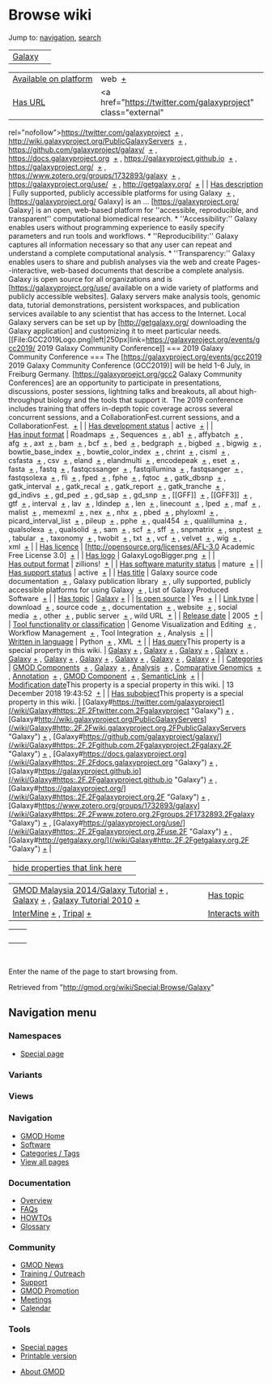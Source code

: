 <div id="mw-page-base" class="noprint">

</div>

<div id="mw-head-base" class="noprint">

</div>

<div id="content" class="mw-body" role="main">

<span id="top"></span>

<div id="mw-js-message" style="display:none;">

</div>



# <span dir="auto">Browse wiki</span>

<div id="bodyContent">

<div id="contentSub">

</div>

<div id="jump-to-nav" class="mw-jump">

Jump to: [navigation](#mw-navigation), [search](#p-search)

</div>

<div id="mw-content-text">

|                                 |     |
|---------------------------------|-----|
| [Galaxy](/wiki/Galaxy "Galaxy") |     |

|  |  |
|----|----|
| [Available on platform](/wiki/Property:Available_on_platform "Property:Available on platform") | <span class="smwb-value">web  <span class="smwsearch">[+](/wiki/Special:SearchByProperty/Available-20on-20platform/web "Special:SearchByProperty/Available-20on-20platform/web")</span></span> |
| [Has URL](/wiki/Property:Has_URL "Property:Has URL") | <span class="smwb-value"><a href="https://twitter.com/galaxyproject" class="external"
rel="nofollow">https://twitter.com/galaxyproject</a>  <span class="smwsearch">[+](/wiki/Special:SearchByProperty/Has-20URL/https:-2F-2Ftwitter.com-2Fgalaxyproject "Special:SearchByProperty/Has-20URL/https:-2F-2Ftwitter.com-2Fgalaxyproject")</span></span> , <span class="smwb-value"><a href="http://wiki.galaxyproject.org/PublicGalaxyServers"
class="external"
rel="nofollow">http://wiki.galaxyproject.org/PublicGalaxyServers</a>  <span class="smwsearch">[+](/wiki/Special:SearchByProperty/Has-20URL/http:-2F-2Fwiki.galaxyproject.org-2FPublicGalaxyServers "Special:SearchByProperty/Has-20URL/http:-2F-2Fwiki.galaxyproject.org-2FPublicGalaxyServers")</span></span> , <span class="smwb-value"><a href="https://github.com/galaxyproject/galaxy/" class="external"
rel="nofollow">https://github.com/galaxyproject/galaxy/</a>  <span class="smwsearch">[+](/wiki/Special:SearchByProperty/Has-20URL/https:-2F-2Fgithub.com-2Fgalaxyproject-2Fgalaxy-2F "Special:SearchByProperty/Has-20URL/https:-2F-2Fgithub.com-2Fgalaxyproject-2Fgalaxy-2F")</span></span> , <span class="smwb-value"><a href="https://docs.galaxyproject.org" class="external"
rel="nofollow">https://docs.galaxyproject.org</a>  <span class="smwsearch">[+](/wiki/Special:SearchByProperty/Has-20URL/https:-2F-2Fdocs.galaxyproject.org "Special:SearchByProperty/Has-20URL/https:-2F-2Fdocs.galaxyproject.org")</span></span> , <span class="smwb-value"><a href="https://galaxyproject.github.io" class="external"
rel="nofollow">https://galaxyproject.github.io</a>  <span class="smwsearch">[+](/wiki/Special:SearchByProperty/Has-20URL/https:-2F-2Fgalaxyproject.github.io "Special:SearchByProperty/Has-20URL/https:-2F-2Fgalaxyproject.github.io")</span></span> , <span class="smwb-value"><a href="https://galaxyproject.org/" class="external"
rel="nofollow">https://galaxyproject.org/</a>  <span class="smwsearch">[+](/wiki/Special:SearchByProperty/Has-20URL/https:-2F-2Fgalaxyproject.org-2F "Special:SearchByProperty/Has-20URL/https:-2F-2Fgalaxyproject.org-2F")</span></span> , <span class="smwb-value"><a href="https://www.zotero.org/groups/1732893/galaxy" class="external"
rel="nofollow">https://www.zotero.org/groups/1732893/galaxy</a>  <span class="smwsearch">[+](/wiki/Special:SearchByProperty/Has-20URL/https:-2F-2Fwww.zotero.org-2Fgroups-2F1732893-2Fgalaxy "Special:SearchByProperty/Has-20URL/https:-2F-2Fwww.zotero.org-2Fgroups-2F1732893-2Fgalaxy")</span></span> , <span class="smwb-value"><a href="https://galaxyproject.org/use/" class="external"
rel="nofollow">https://galaxyproject.org/use/</a>  <span class="smwsearch">[+](/wiki/Special:SearchByProperty/Has-20URL/https:-2F-2Fgalaxyproject.org-2Fuse-2F "Special:SearchByProperty/Has-20URL/https:-2F-2Fgalaxyproject.org-2Fuse-2F")</span></span> , <span class="smwb-value"><a href="http://getgalaxy.org/" class="external"
rel="nofollow">http://getgalaxy.org/</a>  <span class="smwsearch">[+](/wiki/Special:SearchByProperty/Has-20URL/http:-2F-2Fgetgalaxy.org-2F "Special:SearchByProperty/Has-20URL/http:-2F-2Fgetgalaxy.org-2F")</span></span> |
| [Has description](/wiki/Property:Has_description "Property:Has description") | <span class="smwb-value">Fully supported, publicly accessible platforms for using Galaxy  <span class="smwsearch">[+](/wiki/Special:SearchByProperty/Has-20description/Fully-20supported,-20publicly-20accessible-20platforms-20for-20using-20Galaxy "Special:SearchByProperty/Has-20description/Fully-20supported,-20publicly-20accessible-20platforms-20for-20using-20Galaxy")</span></span> , <span class="smwb-value">\[https://galaxyproject.org/ Galaxy\] is an <span class="smw-highlighter" data-type="2" state="persistent" data-title="Information"><span class="smwtext"> … </span><span class="smwttcontent">\[https://galaxyproject.org/ Galaxy\] is an open, web-based platform for ''accessible, reproducible, and transparent'' computational biomedical research. \* ''Accessibility:'' Galaxy enables users without programming experience to easily specify parameters and run tools and workflows. \* ''Reproducibility:'' Galaxy captures all information necessary so that any user can repeat and understand a complete computational analysis. \* ''Transparency:'' Galaxy enables users to share and publish analyses via the web and create Pages--interactive, web-based documents that describe a complete analysis. Galaxy is open source for all organizations and is \[https://galaxyproject.org/use/ available on a wide variety of platforms and publicly accessible websites\]. Galaxy servers make analysis tools, genomic data, tutorial demonstrations, persistent workspaces, and publication services available to any scientist that has access to the Internet. Local Galaxy servers can be set up by \[http://getgalaxy.org/ downloading the Galaxy application\] and customizing it to meet particular needs. \[\[File:GCC2019Logo.png\|left\|250px\|link=https://galaxyproject.org/events/gcc2019/ 2019 Galaxy Community Conference\]\] === 2019 Galaxy Community Conference === The \[https://galaxyproject.org/events/gcc2019 2019 Galaxy Community Conference (GCC2019)\] will be held 1-6 July, in Freiburg Germany. \[https://galaxyproejct.org/gcc2 Galaxy Community Conferences\] are an opportunity to participate in presentations, discussions, poster sessions, lightning talks and breakouts, all about high-throughput biology and the tools that support it.  The 2019 conference includes training that offers in-depth topic coverage across several concurrent sessions, and a CollaborationFest.</span></span>current sessions, and a CollaborationFest.  <span class="smwsearch">[+](/mediawiki/index.php?title=Special:SearchByProperty&x=Has-20description%2F-5Bhttps%3A-2F-2Fgalaxyproject.org-2F-20Galaxy-5D-20is-20an-20open%2C-20web-2Dbased-20platform-20for-20-27-27accessible%2C-20reproducible%2C-20and-20transparent-27-27-20computational-20biomedical-20research.-0A%2A-20-27-27Accessibility%3A-27-27-20Galaxy-20enables-20users-20without-20programming-20experience-20to-20easily-20specify-20parameters-20and-20run-20tools-20and-20workflows.-0A%2A-20-27-27Reproducibility%3A-27-27-20Galaxy-20captures-20all-20information-20necessary-20so-20that-20any-20user-20can-20repeat-20and-20understand-20a-20complete-20computational-20analysis.-0A%2A-20-27-27Transparency%3A-27-27-20Galaxy-20enables-20users-20to-20share-20and-20publish-20analyses-20via-20the-20web-20and-20create-20Pages-2D-2Dinteractive%2C-20web-2Dbased-20documents-20that-20describe-20a-20complete-20analysis.-0A-0AGalaxy-20is-20open-20source-20for-20all-20organizations-20and-20is-20-5Bhttps%3A-2F-2Fgalaxyproject.org-2Fuse-2F-20available-20on-20a-20wide-20variety-20of-20platforms-20and-20publicly-20accessible-20websites-5D.-20Galaxy-20servers-20make-20analysis-20tools%2C-20genomic-20data%2C-20tutorial-20demonstrations%2C-20persistent-20workspaces%2C-20and-20publication-20services-20available-20to-20any-20scientist-20that-20has-20access-20to-20the-20Internet.-20Local-20Galaxy-20servers-20can-20be-20set-20up-20by-20-5Bhttp%3A-2F-2Fgetgalaxy.org-2F-20downloading-20the-20Galaxy-20application-5D-20and-20customizing-20it-20to-20meet-20particular-20needs.-0A-0A-0A-5B-5BFile%3AGCC2019Logo.png-7Cleft-7C250px-7Clink%3Dhttps%3A-2F-2Fgalaxyproject.org-2Fevents-2Fgcc2019-2F-202019-20Galaxy-20Community-20Conference-5D-5D-0A-0A%3D%3D%3D-202019-20Galaxy-20Community-20Conference-20%3D%3D%3D-0A-0AThe-20-5Bhttps%3A-2F-2Fgalaxyproject.org-2Fevents-2Fgcc2019-202019-20Galaxy-20Community-20Conference-20%28GCC2019%29-5D-20will-20be-20held-201-2D6-20July%2C-20in-20Freiburg-20Germany.-20-5Bhttps%3A-2F-2Fgalaxyproejct.org-2Fgcc2-20Galaxy-20Community-20Conferences-5D-20are-20an-20opportunity-20to-20participate-20in-20presentations%2C-20discussions%2C-20poster-20sessions%2C-20lightning-20talks-20and-20breakouts%2C-20all-20about-20high-2Dthroughput-20biology-20and-20the-20tools-20that-20support-20it.-20%C2%A0The-202019-20conference-20includes-20training-20that-20offers-20in-2Ddepth-20topic-20coverage-20across-20several-20concurrent-20sessions%2C-20and-20a-20CollaborationFest. "Special:SearchByProperty")</span></span> |
| [Has development status](/wiki/Property:Has_development_status "Property:Has development status") | <span class="smwb-value">active  <span class="smwsearch">[+](/wiki/Special:SearchByProperty/Has-20development-20status/active "Special:SearchByProperty/Has-20development-20status/active")</span></span> |
| [Has input format](/wiki/Property:Has_input_format "Property:Has input format") | <span class="smwb-value">Roadmaps  <span class="smwsearch">[+](/wiki/Special:SearchByProperty/Has-20input-20format/Roadmaps "Special:SearchByProperty/Has-20input-20format/Roadmaps")</span></span> , <span class="smwb-value">Sequences  <span class="smwsearch">[+](/wiki/Special:SearchByProperty/Has-20input-20format/Sequences "Special:SearchByProperty/Has-20input-20format/Sequences")</span></span> , <span class="smwb-value">ab1  <span class="smwsearch">[+](/wiki/Special:SearchByProperty/Has-20input-20format/ab1 "Special:SearchByProperty/Has-20input-20format/ab1")</span></span> , <span class="smwb-value">affybatch  <span class="smwsearch">[+](/wiki/Special:SearchByProperty/Has-20input-20format/affybatch "Special:SearchByProperty/Has-20input-20format/affybatch")</span></span> , <span class="smwb-value">afg  <span class="smwsearch">[+](/wiki/Special:SearchByProperty/Has-20input-20format/afg "Special:SearchByProperty/Has-20input-20format/afg")</span></span> , <span class="smwb-value">axt  <span class="smwsearch">[+](/wiki/Special:SearchByProperty/Has-20input-20format/axt "Special:SearchByProperty/Has-20input-20format/axt")</span></span> , <span class="smwb-value">bam  <span class="smwsearch">[+](/wiki/Special:SearchByProperty/Has-20input-20format/bam "Special:SearchByProperty/Has-20input-20format/bam")</span></span> , <span class="smwb-value">bcf  <span class="smwsearch">[+](/wiki/Special:SearchByProperty/Has-20input-20format/bcf "Special:SearchByProperty/Has-20input-20format/bcf")</span></span> , <span class="smwb-value">bed  <span class="smwsearch">[+](/wiki/Special:SearchByProperty/Has-20input-20format/bed "Special:SearchByProperty/Has-20input-20format/bed")</span></span> , <span class="smwb-value">bedgraph  <span class="smwsearch">[+](/wiki/Special:SearchByProperty/Has-20input-20format/bedgraph "Special:SearchByProperty/Has-20input-20format/bedgraph")</span></span> , <span class="smwb-value">bigbed  <span class="smwsearch">[+](/wiki/Special:SearchByProperty/Has-20input-20format/bigbed "Special:SearchByProperty/Has-20input-20format/bigbed")</span></span> , <span class="smwb-value">bigwig  <span class="smwsearch">[+](/wiki/Special:SearchByProperty/Has-20input-20format/bigwig "Special:SearchByProperty/Has-20input-20format/bigwig")</span></span> , <span class="smwb-value">bowtie_base_index  <span class="smwsearch">[+](/wiki/Special:SearchByProperty/Has-20input-20format/bowtie_base_index "Special:SearchByProperty/Has-20input-20format/bowtie base index")</span></span> , <span class="smwb-value">bowtie_color_index  <span class="smwsearch">[+](/wiki/Special:SearchByProperty/Has-20input-20format/bowtie_color_index "Special:SearchByProperty/Has-20input-20format/bowtie color index")</span></span> , <span class="smwb-value">chrint  <span class="smwsearch">[+](/wiki/Special:SearchByProperty/Has-20input-20format/chrint "Special:SearchByProperty/Has-20input-20format/chrint")</span></span> , <span class="smwb-value">cisml  <span class="smwsearch">[+](/wiki/Special:SearchByProperty/Has-20input-20format/cisml "Special:SearchByProperty/Has-20input-20format/cisml")</span></span> , <span class="smwb-value">csfasta  <span class="smwsearch">[+](/wiki/Special:SearchByProperty/Has-20input-20format/csfasta "Special:SearchByProperty/Has-20input-20format/csfasta")</span></span> , <span class="smwb-value">csv  <span class="smwsearch">[+](/wiki/Special:SearchByProperty/Has-20input-20format/csv "Special:SearchByProperty/Has-20input-20format/csv")</span></span> , <span class="smwb-value">eland  <span class="smwsearch">[+](/wiki/Special:SearchByProperty/Has-20input-20format/eland "Special:SearchByProperty/Has-20input-20format/eland")</span></span> , <span class="smwb-value">elandmulti  <span class="smwsearch">[+](/wiki/Special:SearchByProperty/Has-20input-20format/elandmulti "Special:SearchByProperty/Has-20input-20format/elandmulti")</span></span> , <span class="smwb-value">encodepeak  <span class="smwsearch">[+](/wiki/Special:SearchByProperty/Has-20input-20format/encodepeak "Special:SearchByProperty/Has-20input-20format/encodepeak")</span></span> , <span class="smwb-value">eset  <span class="smwsearch">[+](/wiki/Special:SearchByProperty/Has-20input-20format/eset "Special:SearchByProperty/Has-20input-20format/eset")</span></span> , <span class="smwb-value">fasta  <span class="smwsearch">[+](/wiki/Special:SearchByProperty/Has-20input-20format/fasta "Special:SearchByProperty/Has-20input-20format/fasta")</span></span> , <span class="smwb-value">fastq  <span class="smwsearch">[+](/wiki/Special:SearchByProperty/Has-20input-20format/fastq "Special:SearchByProperty/Has-20input-20format/fastq")</span></span> , <span class="smwb-value">fastqcssanger  <span class="smwsearch">[+](/wiki/Special:SearchByProperty/Has-20input-20format/fastqcssanger "Special:SearchByProperty/Has-20input-20format/fastqcssanger")</span></span> , <span class="smwb-value">fastqillumina  <span class="smwsearch">[+](/wiki/Special:SearchByProperty/Has-20input-20format/fastqillumina "Special:SearchByProperty/Has-20input-20format/fastqillumina")</span></span> , <span class="smwb-value">fastqsanger  <span class="smwsearch">[+](/wiki/Special:SearchByProperty/Has-20input-20format/fastqsanger "Special:SearchByProperty/Has-20input-20format/fastqsanger")</span></span> , <span class="smwb-value">fastqsolexa  <span class="smwsearch">[+](/wiki/Special:SearchByProperty/Has-20input-20format/fastqsolexa "Special:SearchByProperty/Has-20input-20format/fastqsolexa")</span></span> , <span class="smwb-value">fli  <span class="smwsearch">[+](/wiki/Special:SearchByProperty/Has-20input-20format/fli "Special:SearchByProperty/Has-20input-20format/fli")</span></span> , <span class="smwb-value">fped  <span class="smwsearch">[+](/wiki/Special:SearchByProperty/Has-20input-20format/fped "Special:SearchByProperty/Has-20input-20format/fped")</span></span> , <span class="smwb-value">fphe  <span class="smwsearch">[+](/wiki/Special:SearchByProperty/Has-20input-20format/fphe "Special:SearchByProperty/Has-20input-20format/fphe")</span></span> , <span class="smwb-value">fqtoc  <span class="smwsearch">[+](/wiki/Special:SearchByProperty/Has-20input-20format/fqtoc "Special:SearchByProperty/Has-20input-20format/fqtoc")</span></span> , <span class="smwb-value">gatk_dbsnp  <span class="smwsearch">[+](/wiki/Special:SearchByProperty/Has-20input-20format/gatk_dbsnp "Special:SearchByProperty/Has-20input-20format/gatk dbsnp")</span></span> , <span class="smwb-value">gatk_interval  <span class="smwsearch">[+](/wiki/Special:SearchByProperty/Has-20input-20format/gatk_interval "Special:SearchByProperty/Has-20input-20format/gatk interval")</span></span> , <span class="smwb-value">gatk_recal  <span class="smwsearch">[+](/wiki/Special:SearchByProperty/Has-20input-20format/gatk_recal "Special:SearchByProperty/Has-20input-20format/gatk recal")</span></span> , <span class="smwb-value">gatk_report  <span class="smwsearch">[+](/wiki/Special:SearchByProperty/Has-20input-20format/gatk_report "Special:SearchByProperty/Has-20input-20format/gatk report")</span></span> , <span class="smwb-value">gatk_tranche  <span class="smwsearch">[+](/wiki/Special:SearchByProperty/Has-20input-20format/gatk_tranche "Special:SearchByProperty/Has-20input-20format/gatk tranche")</span></span> , <span class="smwb-value">gd_indivs  <span class="smwsearch">[+](/wiki/Special:SearchByProperty/Has-20input-20format/gd_indivs "Special:SearchByProperty/Has-20input-20format/gd indivs")</span></span> , <span class="smwb-value">gd_ped  <span class="smwsearch">[+](/wiki/Special:SearchByProperty/Has-20input-20format/gd_ped "Special:SearchByProperty/Has-20input-20format/gd ped")</span></span> , <span class="smwb-value">gd_sap  <span class="smwsearch">[+](/wiki/Special:SearchByProperty/Has-20input-20format/gd_sap "Special:SearchByProperty/Has-20input-20format/gd sap")</span></span> , <span class="smwb-value">gd_snp  <span class="smwsearch">[+](/wiki/Special:SearchByProperty/Has-20input-20format/gd_snp "Special:SearchByProperty/Has-20input-20format/gd snp")</span></span> , <span class="smwb-value">\[\[GFF\]\]  <span class="smwsearch">[+](/wiki/Special:SearchByProperty/Has-20input-20format/-5B-5BGFF-5D-5D "Special:SearchByProperty/Has-20input-20format/-5B-5BGFF-5D-5D")</span></span> , <span class="smwb-value">\[\[GFF3\]\]  <span class="smwsearch">[+](/wiki/Special:SearchByProperty/Has-20input-20format/-5B-5BGFF3-5D-5D "Special:SearchByProperty/Has-20input-20format/-5B-5BGFF3-5D-5D")</span></span> , <span class="smwb-value">gtf  <span class="smwsearch">[+](/wiki/Special:SearchByProperty/Has-20input-20format/gtf "Special:SearchByProperty/Has-20input-20format/gtf")</span></span> , <span class="smwb-value">interval  <span class="smwsearch">[+](/wiki/Special:SearchByProperty/Has-20input-20format/interval "Special:SearchByProperty/Has-20input-20format/interval")</span></span> , <span class="smwb-value">lav  <span class="smwsearch">[+](/wiki/Special:SearchByProperty/Has-20input-20format/lav "Special:SearchByProperty/Has-20input-20format/lav")</span></span> , <span class="smwb-value">ldindep  <span class="smwsearch">[+](/wiki/Special:SearchByProperty/Has-20input-20format/ldindep "Special:SearchByProperty/Has-20input-20format/ldindep")</span></span> , <span class="smwb-value">len  <span class="smwsearch">[+](/wiki/Special:SearchByProperty/Has-20input-20format/len "Special:SearchByProperty/Has-20input-20format/len")</span></span> , <span class="smwb-value">linecount  <span class="smwsearch">[+](/wiki/Special:SearchByProperty/Has-20input-20format/linecount "Special:SearchByProperty/Has-20input-20format/linecount")</span></span> , <span class="smwb-value">lped  <span class="smwsearch">[+](/wiki/Special:SearchByProperty/Has-20input-20format/lped "Special:SearchByProperty/Has-20input-20format/lped")</span></span> , <span class="smwb-value">maf  <span class="smwsearch">[+](/wiki/Special:SearchByProperty/Has-20input-20format/maf "Special:SearchByProperty/Has-20input-20format/maf")</span></span> , <span class="smwb-value">malist  <span class="smwsearch">[+](/wiki/Special:SearchByProperty/Has-20input-20format/malist "Special:SearchByProperty/Has-20input-20format/malist")</span></span> , <span class="smwb-value">memexml  <span class="smwsearch">[+](/wiki/Special:SearchByProperty/Has-20input-20format/memexml "Special:SearchByProperty/Has-20input-20format/memexml")</span></span> , <span class="smwb-value">nex  <span class="smwsearch">[+](/wiki/Special:SearchByProperty/Has-20input-20format/nex "Special:SearchByProperty/Has-20input-20format/nex")</span></span> , <span class="smwb-value">nhx  <span class="smwsearch">[+](/wiki/Special:SearchByProperty/Has-20input-20format/nhx "Special:SearchByProperty/Has-20input-20format/nhx")</span></span> , <span class="smwb-value">pbed  <span class="smwsearch">[+](/wiki/Special:SearchByProperty/Has-20input-20format/pbed "Special:SearchByProperty/Has-20input-20format/pbed")</span></span> , <span class="smwb-value">phyloxml  <span class="smwsearch">[+](/wiki/Special:SearchByProperty/Has-20input-20format/phyloxml "Special:SearchByProperty/Has-20input-20format/phyloxml")</span></span> , <span class="smwb-value">picard_interval_list  <span class="smwsearch">[+](/wiki/Special:SearchByProperty/Has-20input-20format/picard_interval_list "Special:SearchByProperty/Has-20input-20format/picard interval list")</span></span> , <span class="smwb-value">pileup  <span class="smwsearch">[+](/wiki/Special:SearchByProperty/Has-20input-20format/pileup "Special:SearchByProperty/Has-20input-20format/pileup")</span></span> , <span class="smwb-value">pphe  <span class="smwsearch">[+](/wiki/Special:SearchByProperty/Has-20input-20format/pphe "Special:SearchByProperty/Has-20input-20format/pphe")</span></span> , <span class="smwb-value">qual454  <span class="smwsearch">[+](/wiki/Special:SearchByProperty/Has-20input-20format/qual454 "Special:SearchByProperty/Has-20input-20format/qual454")</span></span> , <span class="smwb-value">qualillumina  <span class="smwsearch">[+](/wiki/Special:SearchByProperty/Has-20input-20format/qualillumina "Special:SearchByProperty/Has-20input-20format/qualillumina")</span></span> , <span class="smwb-value">qualsolexa  <span class="smwsearch">[+](/wiki/Special:SearchByProperty/Has-20input-20format/qualsolexa "Special:SearchByProperty/Has-20input-20format/qualsolexa")</span></span> , <span class="smwb-value">qualsolid  <span class="smwsearch">[+](/wiki/Special:SearchByProperty/Has-20input-20format/qualsolid "Special:SearchByProperty/Has-20input-20format/qualsolid")</span></span> , <span class="smwb-value">sam  <span class="smwsearch">[+](/wiki/Special:SearchByProperty/Has-20input-20format/sam "Special:SearchByProperty/Has-20input-20format/sam")</span></span> , <span class="smwb-value">scf  <span class="smwsearch">[+](/wiki/Special:SearchByProperty/Has-20input-20format/scf "Special:SearchByProperty/Has-20input-20format/scf")</span></span> , <span class="smwb-value">sff  <span class="smwsearch">[+](/wiki/Special:SearchByProperty/Has-20input-20format/sff "Special:SearchByProperty/Has-20input-20format/sff")</span></span> , <span class="smwb-value">snpmatrix  <span class="smwsearch">[+](/wiki/Special:SearchByProperty/Has-20input-20format/snpmatrix "Special:SearchByProperty/Has-20input-20format/snpmatrix")</span></span> , <span class="smwb-value">snptest  <span class="smwsearch">[+](/wiki/Special:SearchByProperty/Has-20input-20format/snptest "Special:SearchByProperty/Has-20input-20format/snptest")</span></span> , <span class="smwb-value">tabular  <span class="smwsearch">[+](/wiki/Special:SearchByProperty/Has-20input-20format/tabular "Special:SearchByProperty/Has-20input-20format/tabular")</span></span> , <span class="smwb-value">taxonomy  <span class="smwsearch">[+](/wiki/Special:SearchByProperty/Has-20input-20format/taxonomy "Special:SearchByProperty/Has-20input-20format/taxonomy")</span></span> , <span class="smwb-value">twobit  <span class="smwsearch">[+](/wiki/Special:SearchByProperty/Has-20input-20format/twobit "Special:SearchByProperty/Has-20input-20format/twobit")</span></span> , <span class="smwb-value">txt  <span class="smwsearch">[+](/wiki/Special:SearchByProperty/Has-20input-20format/txt "Special:SearchByProperty/Has-20input-20format/txt")</span></span> , <span class="smwb-value">vcf  <span class="smwsearch">[+](/wiki/Special:SearchByProperty/Has-20input-20format/vcf "Special:SearchByProperty/Has-20input-20format/vcf")</span></span> , <span class="smwb-value">velvet  <span class="smwsearch">[+](/wiki/Special:SearchByProperty/Has-20input-20format/velvet "Special:SearchByProperty/Has-20input-20format/velvet")</span></span> , <span class="smwb-value">wig  <span class="smwsearch">[+](/wiki/Special:SearchByProperty/Has-20input-20format/wig "Special:SearchByProperty/Has-20input-20format/wig")</span></span> , <span class="smwb-value">xml  <span class="smwsearch">[+](/wiki/Special:SearchByProperty/Has-20input-20format/xml "Special:SearchByProperty/Has-20input-20format/xml")</span></span> |
| [Has licence](/wiki/Property:Has_licence "Property:Has licence") | <span class="smwb-value">\[http://opensource.org/licenses/AFL-3.0 Academic Free License 3.0\]  <span class="smwsearch">[+](/wiki/Special:SearchByProperty/Has-20licence/-5Bhttp:-2F-2Fopensource.org-2Flicenses-2FAFL-2D3.0-20Academic-20Free-20License-203.0-5D "Special:SearchByProperty/Has-20licence/-5Bhttp:-2F-2Fopensource.org-2Flicenses-2FAFL-2D3.0-20Academic-20Free-20License-203.0-5D")</span></span> |
| [Has logo](/wiki/Property:Has_logo "Property:Has logo") | <span class="smwb-value">GalaxyLogoBigger.png  <span class="smwsearch">[+](/wiki/Special:SearchByProperty/Has-20logo/GalaxyLogoBigger.png "Special:SearchByProperty/Has-20logo/GalaxyLogoBigger.png")</span></span> |
| [Has output format](/wiki/Property:Has_output_format "Property:Has output format") | <span class="smwb-value">zillions!  <span class="smwsearch">[+](/wiki/Special:SearchByProperty/Has-20output-20format/zillions! "Special:SearchByProperty/Has-20output-20format/zillions!")</span></span> |
| [Has software maturity status](/wiki/Property:Has_software_maturity_status "Property:Has software maturity status") | <span class="smwb-value">mature  <span class="smwsearch">[+](/wiki/Special:SearchByProperty/Has-20software-20maturity-20status/mature "Special:SearchByProperty/Has-20software-20maturity-20status/mature")</span></span> |
| [Has support status](/wiki/Property:Has_support_status "Property:Has support status") | <span class="smwb-value">active  <span class="smwsearch">[+](/wiki/Special:SearchByProperty/Has-20support-20status/active "Special:SearchByProperty/Has-20support-20status/active")</span></span> |
| [Has title](/wiki/Property:Has_title "Property:Has title") | <span class="smwb-value">Galaxy source code documentation  <span class="smwsearch">[+](/wiki/Special:SearchByProperty/Has-20title/Galaxy-20source-20code-20documentation "Special:SearchByProperty/Has-20title/Galaxy-20source-20code-20documentation")</span></span> , <span class="smwb-value">Galaxy publication library  <span class="smwsearch">[+](/wiki/Special:SearchByProperty/Has-20title/Galaxy-20publication-20library "Special:SearchByProperty/Has-20title/Galaxy-20publication-20library")</span></span> , <span class="smwb-value">ully supported, publicly accessible platforms for using Galaxy  <span class="smwsearch">[+](/wiki/Special:SearchByProperty/Has-20title/ully-20supported,-20publicly-20accessible-20platforms-20for-20using-20Galaxy "Special:SearchByProperty/Has-20title/ully-20supported,-20publicly-20accessible-20platforms-20for-20using-20Galaxy")</span></span> , <span class="smwb-value">List of Galaxy Produced Software  <span class="smwsearch">[+](/wiki/Special:SearchByProperty/Has-20title/List-20of-20Galaxy-20Produced-20Software "Special:SearchByProperty/Has-20title/List-20of-20Galaxy-20Produced-20Software")</span></span> |
| [Has topic](/wiki/Property:Has_topic "Property:Has topic") | <span class="smwb-value">[Galaxy](/wiki/Galaxy "Galaxy") <span class="smwbrowse">[+](/wiki/Special:Browse/Galaxy "Special:Browse/Galaxy")</span></span> |
| [Is open source](/wiki/Property:Is_open_source "Property:Is open source") | <span class="smwb-value">Yes  <span class="smwsearch">[+](/wiki/Special:SearchByProperty/Is-20open-20source/Yes "Special:SearchByProperty/Is-20open-20source/Yes")</span></span> |
| [Link type](/wiki/Property:Link_type "Property:Link type") | <span class="smwb-value">download  <span class="smwsearch">[+](/wiki/Special:SearchByProperty/Link-20type/download "Special:SearchByProperty/Link-20type/download")</span></span> , <span class="smwb-value">source code  <span class="smwsearch">[+](/wiki/Special:SearchByProperty/Link-20type/source-20code "Special:SearchByProperty/Link-20type/source-20code")</span></span> , <span class="smwb-value">documentation  <span class="smwsearch">[+](/wiki/Special:SearchByProperty/Link-20type/documentation "Special:SearchByProperty/Link-20type/documentation")</span></span> , <span class="smwb-value">website  <span class="smwsearch">[+](/wiki/Special:SearchByProperty/Link-20type/website "Special:SearchByProperty/Link-20type/website")</span></span> , <span class="smwb-value">social media  <span class="smwsearch">[+](/wiki/Special:SearchByProperty/Link-20type/social-20media "Special:SearchByProperty/Link-20type/social-20media")</span></span> , <span class="smwb-value">other  <span class="smwsearch">[+](/wiki/Special:SearchByProperty/Link-20type/other "Special:SearchByProperty/Link-20type/other")</span></span> , <span class="smwb-value">public server  <span class="smwsearch">[+](/wiki/Special:SearchByProperty/Link-20type/public-20server "Special:SearchByProperty/Link-20type/public-20server")</span></span> , <span class="smwb-value">wild URL  <span class="smwsearch">[+](/wiki/Special:SearchByProperty/Link-20type/wild-20URL "Special:SearchByProperty/Link-20type/wild-20URL")</span></span> |
| [Release date](/wiki/Property:Release_date "Property:Release date") | <span class="smwb-value">2005  <span class="smwsearch">[+](/wiki/Special:SearchByProperty/Release-20date/2005 "Special:SearchByProperty/Release-20date/2005")</span></span> |
| [Tool functionality or classification](/wiki/Property:Tool_functionality_or_classification "Property:Tool functionality or classification") | <span class="smwb-value">Genome Visualization and Editing  <span class="smwsearch">[+](/wiki/Special:SearchByProperty/Tool-20functionality-20or-20classification/Genome-20Visualization-20and-20Editing "Special:SearchByProperty/Tool-20functionality-20or-20classification/Genome-20Visualization-20and-20Editing")</span></span> , <span class="smwb-value">Workflow Management  <span class="smwsearch">[+](/wiki/Special:SearchByProperty/Tool-20functionality-20or-20classification/Workflow-20Management "Special:SearchByProperty/Tool-20functionality-20or-20classification/Workflow-20Management")</span></span> , <span class="smwb-value">Tool Integration  <span class="smwsearch">[+](/wiki/Special:SearchByProperty/Tool-20functionality-20or-20classification/Tool-20Integration "Special:SearchByProperty/Tool-20functionality-20or-20classification/Tool-20Integration")</span></span> , <span class="smwb-value">Analysis  <span class="smwsearch">[+](/wiki/Special:SearchByProperty/Tool-20functionality-20or-20classification/Analysis "Special:SearchByProperty/Tool-20functionality-20or-20classification/Analysis")</span></span> |
| [Written in language](/wiki/Property:Written_in_language "Property:Written in language") | <span class="smwb-value">Python  <span class="smwsearch">[+](/wiki/Special:SearchByProperty/Written-20in-20language/Python "Special:SearchByProperty/Written-20in-20language/Python")</span></span> , <span class="smwb-value">XML  <span class="smwsearch">[+](/wiki/Special:SearchByProperty/Written-20in-20language/XML "Special:SearchByProperty/Written-20in-20language/XML")</span></span> |
| <span class="smw-highlighter" data-type="1" state="inline" data-title="Property"><span class="smwbuiltin">[Has query](/wiki/Property:Has_query "Property:Has query")</span><span class="smwttcontent">This property is a special property in this wiki.</span></span> | <span class="smwb-value">[Galaxy](/wiki/Galaxy#_QUERY9f2bcc2d2e4fc9369c1424f9db25810d "Galaxy") <span class="smwbrowse">[+](/wiki/Special:Browse/Galaxy-23_QUERY9f2bcc2d2e4fc9369c1424f9db25810d "Special:Browse/Galaxy-23 QUERY9f2bcc2d2e4fc9369c1424f9db25810d")</span></span> , <span class="smwb-value">[Galaxy](/wiki/Galaxy#_QUERYe72a481ca5f781985ef554e0c8ad318e "Galaxy") <span class="smwbrowse">[+](/wiki/Special:Browse/Galaxy-23_QUERYe72a481ca5f781985ef554e0c8ad318e "Special:Browse/Galaxy-23 QUERYe72a481ca5f781985ef554e0c8ad318e")</span></span> , <span class="smwb-value">[Galaxy](/wiki/Galaxy#_QUERY5638a60f0af51ed73582a21ca3dbecd0 "Galaxy") <span class="smwbrowse">[+](/wiki/Special:Browse/Galaxy-23_QUERY5638a60f0af51ed73582a21ca3dbecd0 "Special:Browse/Galaxy-23 QUERY5638a60f0af51ed73582a21ca3dbecd0")</span></span> , <span class="smwb-value">[Galaxy](/wiki/Galaxy#_QUERYead8b6963d0ceda41b6e392edb42edae "Galaxy") <span class="smwbrowse">[+](/wiki/Special:Browse/Galaxy-23_QUERYead8b6963d0ceda41b6e392edb42edae "Special:Browse/Galaxy-23 QUERYead8b6963d0ceda41b6e392edb42edae")</span></span> , <span class="smwb-value">[Galaxy](/wiki/Galaxy#_QUERY28d7c315a9e229a173936b0155966b24 "Galaxy") <span class="smwbrowse">[+](/wiki/Special:Browse/Galaxy-23_QUERY28d7c315a9e229a173936b0155966b24 "Special:Browse/Galaxy-23 QUERY28d7c315a9e229a173936b0155966b24")</span></span> , <span class="smwb-value">[Galaxy](/wiki/Galaxy#_QUERY179ac533ff24e96257a083f2ddb7c269 "Galaxy") <span class="smwbrowse">[+](/wiki/Special:Browse/Galaxy-23_QUERY179ac533ff24e96257a083f2ddb7c269 "Special:Browse/Galaxy-23 QUERY179ac533ff24e96257a083f2ddb7c269")</span></span> , <span class="smwb-value">[Galaxy](/wiki/Galaxy#_QUERY73438255628ddd9b4cabdab520733156 "Galaxy") <span class="smwbrowse">[+](/wiki/Special:Browse/Galaxy-23_QUERY73438255628ddd9b4cabdab520733156 "Special:Browse/Galaxy-23 QUERY73438255628ddd9b4cabdab520733156")</span></span> , <span class="smwb-value">[Galaxy](/wiki/Galaxy#_QUERY92cc31ffdedf84ade0f818bc12d43de3 "Galaxy") <span class="smwbrowse">[+](/wiki/Special:Browse/Galaxy-23_QUERY92cc31ffdedf84ade0f818bc12d43de3 "Special:Browse/Galaxy-23 QUERY92cc31ffdedf84ade0f818bc12d43de3")</span></span> , <span class="smwb-value">[Galaxy](/wiki/Galaxy#_QUERY22e3965d0dcf5b5286bad4a60cc1635a "Galaxy") <span class="smwbrowse">[+](/wiki/Special:Browse/Galaxy-23_QUERY22e3965d0dcf5b5286bad4a60cc1635a "Special:Browse/Galaxy-23 QUERY22e3965d0dcf5b5286bad4a60cc1635a")</span></span> , <span class="smwb-value">[Galaxy](/wiki/Galaxy#_QUERY4f9a07bdcdbdd47865d0fe23216c3387 "Galaxy") <span class="smwbrowse">[+](/wiki/Special:Browse/Galaxy-23_QUERY4f9a07bdcdbdd47865d0fe23216c3387 "Special:Browse/Galaxy-23 QUERY4f9a07bdcdbdd47865d0fe23216c3387")</span></span> |
| [Categories](/wiki/Special:Categories "Special:Categories") | <span class="smwb-value">[GMOD Components](/wiki/Category:GMOD_Components "Category:GMOD Components")  <span class="smwsearch">[+](/wiki/Special:SearchByProperty/GMOD-20Components "Special:SearchByProperty/GMOD-20Components")</span></span> , <span class="smwb-value">[Galaxy](/wiki/Category:Galaxy "Category:Galaxy")  <span class="smwsearch">[+](/wiki/Special:SearchByProperty/Galaxy "Special:SearchByProperty/Galaxy")</span></span> , <span class="smwb-value">[Analysis](/wiki/Category:Analysis "Category:Analysis")  <span class="smwsearch">[+](/wiki/Special:SearchByProperty/Analysis "Special:SearchByProperty/Analysis")</span></span> , <span class="smwb-value">[Comparative Genomics](/wiki/Category:Comparative_Genomics "Category:Comparative Genomics")  <span class="smwsearch">[+](/wiki/Special:SearchByProperty/Comparative-20Genomics "Special:SearchByProperty/Comparative-20Genomics")</span></span> , <span class="smwb-value">[Annotation](/wiki/Category:Annotation "Category:Annotation")  <span class="smwsearch">[+](/wiki/Special:SearchByProperty/Annotation "Special:SearchByProperty/Annotation")</span></span> , <span class="smwb-value">[GMOD Component](/wiki/Category:GMOD_Component "Category:GMOD Component")  <span class="smwsearch">[+](/wiki/Special:SearchByProperty/GMOD-20Component "Special:SearchByProperty/GMOD-20Component")</span></span> , <span class="smwb-value"><a
href="/mediawiki/index.php?title=Category:SemanticLink&amp;action=edit&amp;redlink=1"
class="new"
title="Category:SemanticLink (page does not exist)">SemanticLink</a>  <span class="smwsearch">[+](/wiki/Special:SearchByProperty/SemanticLink "Special:SearchByProperty/SemanticLink")</span></span> |
| <span class="smw-highlighter" data-type="1" state="inline" data-title="Property"><span class="smwbuiltin">[Modification date](/wiki/Property:Modification_date "Property:Modification date")</span><span class="smwttcontent">This property is a special property in this wiki.</span></span> | <span class="smwb-value">13 December 2018 19:43:52  <span class="smwsearch">[+](/wiki/Special:SearchByProperty/Modification-20date/13-20December-202018-2019:43:52 "Special:SearchByProperty/Modification-20date/13-20December-202018-2019:43:52")</span></span> |
| <span class="smw-highlighter" data-type="1" state="inline" data-title="Property"><span class="smwbuiltin">[Has subobject](/wiki/Property:Has_subobject "Property:Has subobject")</span><span class="smwttcontent">This property is a special property in this wiki.</span></span> | <span class="smwb-value">[Galaxy#https://twitter.com/galaxyproject](/wiki/Galaxy#https:.2F.2Ftwitter.com.2Fgalaxyproject "Galaxy") <span class="smwbrowse">[+](/wiki/Special:Browse/Galaxy-23https:-2F-2Ftwitter.com-2Fgalaxyproject "Special:Browse/Galaxy-23https:-2F-2Ftwitter.com-2Fgalaxyproject")</span></span> , <span class="smwb-value">[Galaxy#http://wiki.galaxyproject.org/PublicGalaxyServers](/wiki/Galaxy#http:.2F.2Fwiki.galaxyproject.org.2FPublicGalaxyServers "Galaxy") <span class="smwbrowse">[+](/wiki/Special:Browse/Galaxy-23http:-2F-2Fwiki.galaxyproject.org-2FPublicGalaxyServers "Special:Browse/Galaxy-23http:-2F-2Fwiki.galaxyproject.org-2FPublicGalaxyServers")</span></span> , <span class="smwb-value">[Galaxy#https://github.com/galaxyproject/galaxy/](/wiki/Galaxy#https:.2F.2Fgithub.com.2Fgalaxyproject.2Fgalaxy.2F "Galaxy") <span class="smwbrowse">[+](/wiki/Special:Browse/Galaxy-23https:-2F-2Fgithub.com-2Fgalaxyproject-2Fgalaxy-2F "Special:Browse/Galaxy-23https:-2F-2Fgithub.com-2Fgalaxyproject-2Fgalaxy-2F")</span></span> , <span class="smwb-value">[Galaxy#https://docs.galaxyproject.org](/wiki/Galaxy#https:.2F.2Fdocs.galaxyproject.org "Galaxy") <span class="smwbrowse">[+](/wiki/Special:Browse/Galaxy-23https:-2F-2Fdocs.galaxyproject.org "Special:Browse/Galaxy-23https:-2F-2Fdocs.galaxyproject.org")</span></span> , <span class="smwb-value">[Galaxy#https://galaxyproject.github.io](/wiki/Galaxy#https:.2F.2Fgalaxyproject.github.io "Galaxy") <span class="smwbrowse">[+](/wiki/Special:Browse/Galaxy-23https:-2F-2Fgalaxyproject.github.io "Special:Browse/Galaxy-23https:-2F-2Fgalaxyproject.github.io")</span></span> , <span class="smwb-value">[Galaxy#https://galaxyproject.org/](/wiki/Galaxy#https:.2F.2Fgalaxyproject.org.2F "Galaxy") <span class="smwbrowse">[+](/wiki/Special:Browse/Galaxy-23https:-2F-2Fgalaxyproject.org-2F "Special:Browse/Galaxy-23https:-2F-2Fgalaxyproject.org-2F")</span></span> , <span class="smwb-value">[Galaxy#https://www.zotero.org/groups/1732893/galaxy](/wiki/Galaxy#https:.2F.2Fwww.zotero.org.2Fgroups.2F1732893.2Fgalaxy "Galaxy") <span class="smwbrowse">[+](/wiki/Special:Browse/Galaxy-23https:-2F-2Fwww.zotero.org-2Fgroups-2F1732893-2Fgalaxy "Special:Browse/Galaxy-23https:-2F-2Fwww.zotero.org-2Fgroups-2F1732893-2Fgalaxy")</span></span> , <span class="smwb-value">[Galaxy#https://galaxyproject.org/use/](/wiki/Galaxy#https:.2F.2Fgalaxyproject.org.2Fuse.2F "Galaxy") <span class="smwbrowse">[+](/wiki/Special:Browse/Galaxy-23https:-2F-2Fgalaxyproject.org-2Fuse-2F "Special:Browse/Galaxy-23https:-2F-2Fgalaxyproject.org-2Fuse-2F")</span></span> , <span class="smwb-value">[Galaxy#http://getgalaxy.org/](/wiki/Galaxy#http:.2F.2Fgetgalaxy.org.2F "Galaxy") <span class="smwbrowse">[+](/wiki/Special:Browse/Galaxy-23http:-2F-2Fgetgalaxy.org-2F "Special:Browse/Galaxy-23http:-2F-2Fgetgalaxy.org-2F")</span></span> |

<span id="smw_browse_incoming"></span>

|  |  |
|----|----|
| [hide properties that link here](/mediawiki/index.php?title=Special:Browse&offset=0&dir=out&article=Galaxy)  |  |

|  |  |
|----|----|
| <span class="smwb-ivalue">[GMOD Malaysia 2014/Galaxy Tutorial](/wiki/GMOD_Malaysia_2014/Galaxy_Tutorial "GMOD Malaysia 2014/Galaxy Tutorial") <span class="smwbrowse">[+](/wiki/Special:Browse/GMOD-20Malaysia-202014-2FGalaxy-20Tutorial "Special:Browse/GMOD-20Malaysia-202014-2FGalaxy-20Tutorial")</span></span> , <span class="smwb-ivalue">[Galaxy](/wiki/Galaxy "Galaxy") <span class="smwbrowse">[+](/wiki/Special:Browse/Galaxy "Special:Browse/Galaxy")</span></span> , <span class="smwb-ivalue">[Galaxy Tutorial 2010](/wiki/Galaxy_Tutorial_2010 "Galaxy Tutorial 2010") <span class="smwbrowse">[+](/wiki/Special:Browse/Galaxy-20Tutorial-202010 "Special:Browse/Galaxy-20Tutorial-202010")</span></span> | [Has topic](/wiki/Property:Has_topic "Property:Has topic") |
| <span class="smwb-ivalue">[InterMine](/wiki/InterMine "InterMine") <span class="smwbrowse">[+](/wiki/Special:Browse/InterMine "Special:Browse/InterMine")</span></span> , <span class="smwb-ivalue">[Tripal](/wiki/Tripal "Tripal") <span class="smwbrowse">[+](/wiki/Special:Browse/Tripal "Special:Browse/Tripal")</span></span> | [Interacts with](/wiki/Property:Interacts_with "Property:Interacts with") |

|     |     |
|-----|-----|
|     |     |

 

Enter the name of the page to start browsing from.  

</div>

<div class="printfooter">

Retrieved from "<http://gmod.org/wiki/Special:Browse/Galaxy>"

</div>

<div id="catlinks" class="catlinks catlinks-allhidden">

</div>

<div class="visualClear">

</div>

</div>

</div>

<div id="mw-navigation">

## Navigation menu

<div id="mw-head">



<div id="left-navigation">

<div id="p-namespaces" class="vectorTabs" role="navigation"
aria-labelledby="p-namespaces-label">

### Namespaces

- <span id="ca-nstab-special">[Special
  page](/wiki/Special:Browse/Galaxy "This is a special page, you cannot edit the page itself")</span>

</div>

<div id="p-variants" class="vectorMenu emptyPortlet" role="navigation"
aria-labelledby="p-variants-label">

### 

### Variants[](#)

<div class="menu">

</div>

</div>

</div>

<div id="right-navigation">

<div id="p-views" class="vectorTabs emptyPortlet" role="navigation"
aria-labelledby="p-views-label">

### Views

</div>



</div>



</div>

</div>

</div>

<div id="mw-panel">

<div id="p-logo" role="banner">

<a href="/wiki/Main_Page"
style="background-image: url(http://gmod.org/images/GMOD-cogs.png);"
title="Visit the main page"></a>

</div>

<div id="p-Navigation" class="portal" role="navigation"
aria-labelledby="p-Navigation-label">

### Navigation

<div class="body">

- <span id="n-GMOD-Home">[GMOD Home](/wiki/Main_Page)</span>
- <span id="n-Software">[Software](/wiki/GMOD_Components)</span>
- <span id="n-Categories-.2F-Tags">[Categories /
  Tags](/wiki/Categories)</span>
- <span id="n-View-all-pages">[View all
  pages](/wiki/Special:AllPages)</span>

</div>

</div>

<div id="p-Documentation" class="portal" role="navigation"
aria-labelledby="p-Documentation-label">

### Documentation

<div class="body">

- <span id="n-Overview">[Overview](/wiki/Overview)</span>
- <span id="n-FAQs">[FAQs](/wiki/Category:FAQ)</span>
- <span id="n-HOWTOs">[HOWTOs](/wiki/Category:HOWTO)</span>
- <span id="n-Glossary">[Glossary](/wiki/Glossary)</span>

</div>

</div>

<div id="p-Community" class="portal" role="navigation"
aria-labelledby="p-Community-label">

### Community

<div class="body">

- <span id="n-GMOD-News">[GMOD News](/wiki/GMOD_News)</span>
- <span id="n-Training-.2F-Outreach">[Training /
  Outreach](/wiki/Training_and_Outreach)</span>
- <span id="n-Support">[Support](/wiki/Support)</span>
- <span id="n-GMOD-Promotion">[GMOD
  Promotion](/wiki/GMOD_Promotion)</span>
- <span id="n-Meetings">[Meetings](/wiki/Meetings)</span>
- <span id="n-Calendar">[Calendar](/wiki/Calendar)</span>

</div>

</div>

<div id="p-tb" class="portal" role="navigation"
aria-labelledby="p-tb-label">

### Tools

<div class="body">

- <span id="t-specialpages"><a href="/wiki/Special:SpecialPages" accesskey="q"
  title="A list of all special pages [q]">Special pages</a></span>
- <span id="t-print"><a
  href="/mediawiki/index.php?title=Special:Browse/Galaxy&amp;printable=yes"
  rel="alternate" accesskey="p"
  title="Printable version of this page [p]">Printable version</a></span>

</div>

</div>

</div>

</div>

<div id="footer" role="contentinfo">

- <span id="footer-places-about">[About
  GMOD](/wiki/GMOD:About "GMOD:About")</span>

<!-- -->






</div>
